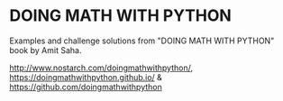 # DOING MATH WITH PYTHON

Examples and challenge solutions from "DOING MATH WITH PYTHON" 
book by Amit Saha.

http://www.nostarch.com/doingmathwithpython/,
https://doingmathwithpython.github.io/ & 
https://github.com/doingmathwithpython